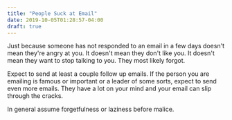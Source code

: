```yaml
---
title: "People Suck at Email"
date: 2019-10-05T01:28:57-04:00
draft: true
---
```


Just because someone has not responded to an email in a few days
doesn't mean they're angry at you. It doesn't mean they don't like
you. It doesn't mean they want to stop talking to you. They most
likely forgot.

Expect to send at least a couple follow up emails. If the person you
are emailing is famous or important or a leader of some sorts, expect
to send even more emails. They have a lot on your mind and your email
can slip through the cracks.

In general assume forgetfulness or laziness before malice.
